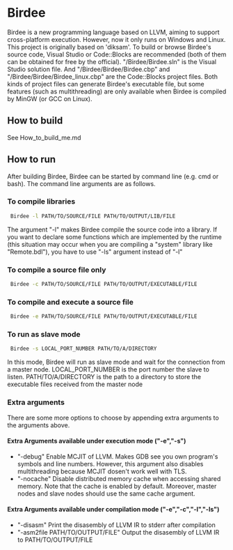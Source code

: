 # Birdee
Birdee is a new programming language based on LLVM, aiming to support cross-platform execution. However, now it only runs on Windows and Linux.  This project is originally based on 'diksam'.
To build or browse Birdee's source code, Visual Studio or Code::Blocks are recommended (both of them can be obtained for free by the official).
"/Birdee/Birdee.sln" is the Visual Studio solution file. And "/Birdee/Birdee/Birdee.cbp" and "/Birdee/Birdee/Birdee_linux.cbp" are the Code::Blocks project files. Both kinds of project files can generate Birdee's executable file, but some features (such as multithreading) are only available when Birdee is compiled by MinGW (or GCC on Linux).

## How to build
See How_to_build_me.md

## How to run
After building Birdee, Birdee can be started by command line (e.g. cmd or bash). The command line arguments are as follows.

### To compile libraries
```bash
 Birdee -l PATH/TO/SOURCE/FILE PATH/TO/OUTPUT/LIB/FILE
```
The argument "-l" makes Birdee compile the source code into a library. If you want to declare some functions which are implemented by the runtime (this situation may occur when you are compiling a "system" library like "Remote.bdl"), you have to use "-ls" argument instead of "-l"

### To compile a source file only
```bash
 Birdee -c PATH/TO/SOURCE/FILE PATH/TO/OUTPUT/EXECUTABLE/FILE
```

### To compile and execute a source file
```bash
 Birdee -e PATH/TO/SOURCE/FILE PATH/TO/OUTPUT/EXECUTABLE/FILE
```

### To run as slave mode
```bash
 Birdee -s LOCAL_PORT_NUMBER PATH/TO/A/DIRECTORY
```
In this mode, Birdee will run as slave mode and wait for the connection from a master node.
LOCAL_PORT_NUMBER is the port number the slave to listen. PATH/TO/A/DIRECTORY is the path to a directory to store the executable files received from the master node

### Extra arguments
There are some more options to choose by appending extra arguments to the arguments above.
#### Extra Arguments available under execution mode ("-e","-s")
 * "-debug"
  Enable MCJIT of LLVM. Makes GDB see you own program's symbols and line numbers. However, this argument also disables multithreading because MCJIT dosen't work well with TLS. 
 * "-nocache"
  Disable distributed memory cache when accessing shared memory. Note that the cache is enabled by default. Moreover, master nodes and slave nodes should use the same cache argument.

#### Extra Arguments available under compilation mode ("-e","-c","-l","-ls")
 * "-disasm"
  Print the disasembly of LLVM IR to stderr after compilation
 * "-asm2file PATH/TO/OUTPUT/FILE"
  Output the disasembly of LLVM IR to PATH/TO/OUTPUT/FILE
